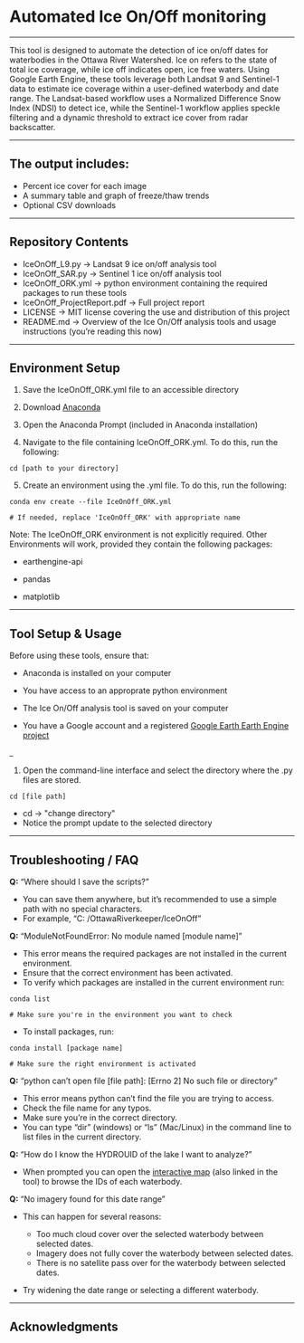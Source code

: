 # Automated Ice On/Off monitoring
---

This tool is designed to automate the detection of ice on/off dates for waterbodies in the Ottawa River Watershed. Ice on refers to the state of total ice coverage, while ice off indicates open, ice free waters. 
Using Google Earth Engine, these tools leverage both Landsat 9 and Sentinel-1 data to estimate ice coverage within a user-defined waterbody and date range. The Landsat-based workflow uses a Normalized Difference Snow Index (NDSI) to detect ice, while the Sentinel-1 workflow applies speckle filtering and a dynamic threshold to extract ice cover from radar backscatter.

---
## The output includes: 
* Percent ice cover for each image
* A summary table and graph of freeze/thaw trends
* Optional CSV downloads

---
## Repository Contents
* IceOnOff_L9.py &rarr; Landsat 9 ice on/off analysis tool
* IceOnOff_SAR.py &rarr; Sentinel 1 ice on/off analysis tool
* IceOnOff_ORK.yml &rarr; python environment containing the required packages to run these tools
* IceOnOff_ProjectReport.pdf &rarr; Full project report
* LICENSE &rarr; MIT license covering the use and distribution of this project
* README.md &rarr; Overview of the Ice On/Off analysis tools and usage instructions (you’re reading this now)

---
## Environment Setup
1. Save the IceOnOff_ORK.yml file to an accessible directory

2. Download [Anaconda](https://www.anaconda.com/download)
   
3. Open the Anaconda Prompt (included in Anaconda installation)
   
4. Navigate to the file containing IceOnOff_ORK.yml. To do this, run the following:
```
cd [path to your directory]
```
5. Create an environment using the .yml file. To do this, run the following:
```
conda env create --file IceOnOff_ORK.yml

# If needed, replace 'IceOnOff_ORK' with appropriate name
```
Note: The IceOnOff_ORK environment is not explicitly required. Other Environments will work, provided they contain the following packages: 
* earthengine-api

* pandas

* matplotlib

---
## Tool Setup & Usage

Before using these tools, ensure that: 
* Anaconda is installed on your computer

* You have access to an approprate python environment

* The Ice On/Off analysis tool is saved on your computer
  
* You have a Google account and a registered [Google Earth Earth Engine project](https://console.cloud.google.com/earth-engine/welcome?pli=1&invt=AbuNfA)

_
1. Open the command-line interface and select the directory where the .py files are stored.
```
cd [file path]
```
* cd &rarr; "change directory"
* Notice the prompt update to the selected directory


  

---
## Troubleshooting / FAQ

**Q:** “Where should I save the scripts?”
*	You can save them anywhere, but it’s recommended to use a simple path with no special characters. 
*	For example, “C: /OttawaRiverkeeper/IceOnOff”


**Q:** “ModuleNotFoundError: No module named [module name]”
*	This error means the required packages are not installed in the current environment. 
*	Ensure that the correct environment has been activated. 
*	To verify which packages are installed in the current environment run: 
```
conda list

# Make sure you're in the environment you want to check
```
*	To install packages, run:
```
conda install [package name]

# Make sure the right environment is activated
```


**Q:** “python can’t open file [file path]: [Errno 2] No such file or directory”
*	This error means python can’t find the file you are trying to access. 
*	Check the file name for any typos.
*	Make sure you’re in the correct directory.
*	You can type “dir” (windows) or “ls” (Mac/Linux) in the command line to list files in the current directory.


**Q:** “How do I know the HYDROUID of the lake I want to analyze?”
*	When prompted you can open the [interactive map](https://ben-schellenberg.github.io/OttawaRiverWatershed/ORW_Feature_Names.html) (also linked in the tool) to browse the IDs of each waterbody. 


**Q:** “No imagery found for this date range”
* This can happen for several reasons: 
  	 * Too much cloud cover over the selected waterbody between selected dates.
   	 * Imagery does not fully cover the waterbody between selected dates.
	 * There is no satellite pass over for the waterbody between selected dates.
    
* Try widening the date range or selecting a different waterbody. 

---
## Acknowledgments
